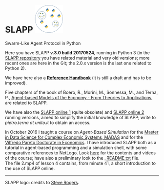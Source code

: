 SLAPP <img src="./slapp-logo.png" height="90" />
=====



Swarm-Like Agent Protocol in Python

Here you have SLAPP **v.3.0 build 20170524**, running in Python 3 (in the [SLAPP repository](http://terna.to.it/slapp_dep/) you have related material and very old versions; more recent ones are here in the Git; the 2.0.x version is the last one related to Python 2).

We have here also a [**Reference Handbook**](https://github.com/terna/SLAPP/blob/v.3.0/SLAPP_Reference_Handbook.pdf) (it is still a draft and has to be improved).

Five chapters of the book of Boero, R., Morini, M., Sonnessa, M., and Terna, P.,  [Agent-based Models of the Economy - From Theories to Applications](http://www.palgrave.com/page/detail/agentbased-models-of-the-economy-/?K=9781137339805), are related to SLAPP.

We have also the [SLAPP online 1](http://slapp-online.net:6789) (quite obsolete) and [SLAPP online 2](https://slapp.hopto.org:6789) running versions, aimed to simplify
the initial knowledge of SLAPP; write to *pietro.terna at unito.it* to obtain an access.

In October 2016 I taught a course on *Agent-Based Simulation* for the [Master in Data Science for Complex Economic Systems, MADAS](http://www.madas.carloalberto.org/) and for the [Vilfredo Pareto Doctorate in Economics](http://www.sde.unito.it/). I have introduced SLAPP both as a tutorial in agent-based programming and a simulation shell, with some comparative references to NetLogo. Look [here](http://terna.to.it/sim/2016/) for the contents and videos of the course; have also a preliminary look to the [_README.txt](http://terna.to.it/sim/2016/_README.txt) file.  
The file 2.mp4 of lesson 4 contains, from minute 41, a short introduction to the use of SLAPP online.

---
SLAPP logo: credits to [Steve Rogers](https://www.linkedin.com/in/shrogers).
